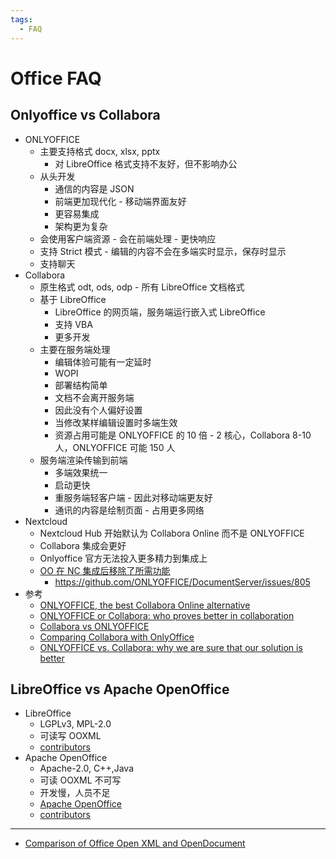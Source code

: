 ```yaml
---
tags:
  - FAQ
---
```


# Office FAQ


## Onlyoffice vs Collabora

- ONLYOFFICE
  - 主要支持格式 docx, xlsx, pptx
    - 对 LibreOffice 格式支持不友好，但不影响办公
  - 从头开发
    - 通信的内容是 JSON
    - 前端更加现代化 - 移动端界面友好
    - 更容易集成
    - 架构更为复杂
  - 会使用客户端资源 - 会在前端处理 - 更快响应
  - 支持 Strict 模式 - 编辑的内容不会在多端实时显示，保存时显示
  - 支持聊天
- Collabora
  - 原生格式 odt, ods, odp - 所有 LibreOffice 文档格式
  - 基于 LibreOffice
    - LibreOffice 的网页端，服务端运行嵌入式 LibreOffice
    - 支持 VBA
    - 更多开发
  - 主要在服务端处理
    - 编辑体验可能有一定延时
    - WOPI
    - 部署结构简单
    - 文档不会离开服务端
    - 因此没有个人偏好设置
    - 当修改某样编辑设置时多端生效
    - 资源占用可能是 ONLYOFFICE 的 10 倍 - 2 核心，Collabora 8-10 人，ONLYOFFICE 可能 150 人
  - 服务端渲染传输到前端
    - 多端效果统一
    - 启动更快
    - 重服务端轻客户端 - 因此对移动端更友好
    - 通讯的内容是绘制页面 - 占用更多网络
- Nextcloud
  - Nextcloud Hub 开始默认为 Collabora Online 而不是 ONLYOFFICE
  - Collabora 集成会更好
  - Onlyoffice 官方无法投入更多精力到集成上
  - [OO 在 NC 集成后移除了所需功能](https://help.nextcloud.com/t/onlyoffice-or-collabora/12262/62)
    - https://github.com/ONLYOFFICE/DocumentServer/issues/805
- 参考
  - [ONLYOFFICE, the best Collabora Online alternative](https://www.onlyoffice.com/en/best-collabora-alternative.aspx)
  - [ONLYOFFICE or Collabora: who proves better in collaboration](https://www.onlyoffice.com/blog/2018/08/onlyoffice-or-collabora-who-proves-better-in-collaboration/)
  - [Collabora vs ONLYOFFICE](https://webcache.googleusercontent.com/search?q=cache:sbLUff9T1UoJ:https://blog.jospoortvliet.com/2020/06/collabora-vs-onlyoffice.html+&cd=10&hl=zh-CN&ct=clnk)
  - [Comparing Collabora with OnlyOffice](https://www.collaboraoffice.com/comparing-collabora-with-onlyoffice/)
  - [ONLYOFFICE vs. Collabora: why we are sure that our solution is better](https://weekly-geekly.github.io/articles/341522/index.html)


## LibreOffice vs Apache OpenOffice

- LibreOffice
  - LGPLv3, MPL-2.0
  - 可读写 OOXML
  - [contributors](https://github.com/LibreOffice/core/graphs/contributors)
- Apache OpenOffice
  - Apache-2.0, C++,Java
  - 可读 OOXML 不可写
  - 开发慢，人员不足
  - [Apache OpenOffice](https://en.wikipedia.org/wiki/Apache_OpenOffice)
  - [contributors](https://github.com/apache/openoffice/graphs/contributors)

---

- [Comparison of Office Open XML and OpenDocument](https://en.wikipedia.org/wiki/Comparison_of_Office_Open_XML_and_OpenDocument)
